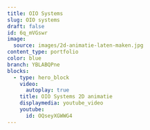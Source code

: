 ```yaml
---
title: OIO Systems
slug: OIO systems
draft: false
id: 6q_mVGswr
image:
  source: images/2d-animatie-laten-maken.jpg
content_type: portfolio
color: blue
branch: YBLABQPne
blocks:
  - type: hero_block
    video:
      autoplay: true
    title: OIO Systems 2D animatie
    displaymedia: youtube_video
    youtube:
      id: OQseyXGWWG4
---
```

